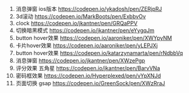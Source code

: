 1. 消息弹窗 ios版本 https://codepen.io/ykadosh/pen/ZERjpRJ
2. 3d滚动 https://codepen.io/MarkBoots/pen/ExbbvOv
3. clock https://codepen.io/jkantner/pen/GRQaPPV
4. 切换暗黑模式 https://codepen.io/jkantner/pen/eYygqJm
5. button hover效果 https://codepen.io/aaroniker/pen/XWYpyNM
6. 卡片hover效果 https://codepen.io/aaroniker/pen/yLEPJXj
7. button hover效果 https://codepen.io/katarzynamarta/pen/rNdbbVq
8. 消息弹窗 https://codepen.io/jkantner/pen/XWzePgp
9. 评分效果 五角星 https://codepen.io/jkantner/pen/BarvVNa
10. 密码框效果 https://codepen.io/Hyperplexed/pen/vYpXNJd
11. 页面切换 gsap https://codepen.io/GreenSock/pen/XWzRraJ